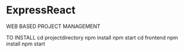 # ExpressReact
WEB BASED PROJECT MANAGEMENT

TO INSTALL
cd projectdirectory
npm install
npm start
cd frontend
npm install
npm start
